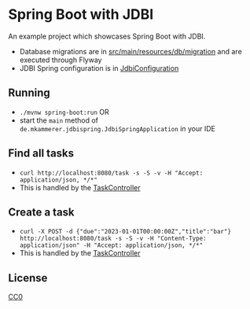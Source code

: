 # Spring Boot with JDBI

An example project which showcases Spring Boot with JDBI.

* Database migrations are in [src/main/resources/db/migration](src/main/resources/db/migration) and are executed through
  Flyway
* JDBI Spring configuration is
  in [JdbiConfiguration](src/main/java/de/mkammerer/jdbispring/database/JdbiConfiguration.java)

## Running

* `./mvnw spring-boot:run` OR
* start the `main` method of `de.mkammerer.jdbispring.JdbiSpringApplication` in your IDE

## Find all tasks

* `curl http://localhost:8080/task -s -S -v -H "Accept: application/json, */*"`
* This is handled by the [TaskController](src/main/java/de/mkammerer/jdbispring/rest/TaskController.java)

## Create a task

* `curl -X POST -d {"due":"2023-01-01T00:00:00Z","title":"bar"} http://localhost:8080/task -s -S -v -H "Content-Type: application/json" -H "Accept: application/json, */*"`
* This is handled by the [TaskController](src/main/java/de/mkammerer/jdbispring/rest/TaskController.java)

## License

[CC0](https://creativecommons.org/publicdomain/zero/1.0/deed.en)
